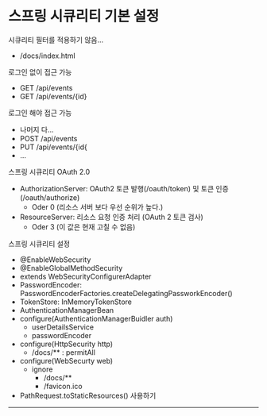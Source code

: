 # 스프링 시큐리티 기본 설정

시큐리티 필터를 적용하기 않음...

* /docs/index.html

로그인 없이 접근 가능

* GET /api/events
* GET /api/events/{id}

로그인 해야 접근 가능

* 나머지 다...
* POST /api/events
* PUT /api/events/{id{
* ...

스프링 시큐리티 OAuth 2.0

* AuthorizationServer: OAuth2 토큰 발행(/oauth/token) 및 토큰 인증(/oauth/authorize)
  * Oder 0 (리소스 서버 보다 우선 순위가 높다.)
* ResourceServer: 리소스 요청 인증 처리 (OAuth 2 토큰 검사)
  * Oder 3 (이 값은 현재 고칠 수 없음)

스프링 시큐리티 설정

* @EnableWebSecurity
* @EnableGlobalMethodSecurity
* extends WebSecurityConfigurerAdapter
* PasswordEncoder: PasswordEncoderFactories.createDelegatingPassworkEncoder()
* TokenStore: InMemoryTokenStore
* AuthenticationManagerBean
* configure(AuthenticationManagerBuidler auth)
  * userDetailsService
  * passwordEncoder
* configure(HttpSecurity http)
  * /docs/** : permitAll
* configure(WebSecurty web)
  * ignore
    * /docs/**
    * /favicon.ico
* PathRequest.toStaticResources() 사용하기

---

